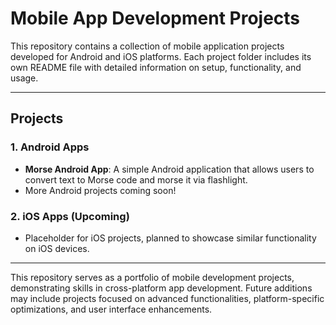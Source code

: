 # Mobile App Development Projects

This repository contains a collection of mobile application projects developed for Android and iOS platforms. Each project folder includes its own README file with detailed information on setup, functionality, and usage.

---

## Projects

### 1. Android Apps
  - **Morse Android App**: A simple Android application that allows users to convert text to Morse code and morse it via flashlight.
  - More Android projects coming soon!

### 2. iOS Apps (Upcoming)
  - Placeholder for iOS projects, planned to showcase similar functionality on iOS devices.

---

This repository serves as a portfolio of mobile development projects, demonstrating skills in cross-platform app development. Future additions may include projects focused on advanced functionalities, platform-specific optimizations, and user interface enhancements.

